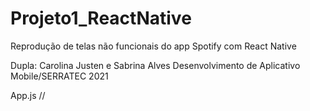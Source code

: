 # Projeto1_ReactNative
Reprodução de telas não funcionais do app Spotify com React Native
   
Dupla: Carolina Justen e Sabrina Alves
Desenvolvimento de Aplicativo Mobile/SERRATEC 2021

App.js
<Tela1 />
//<Tela2 />
